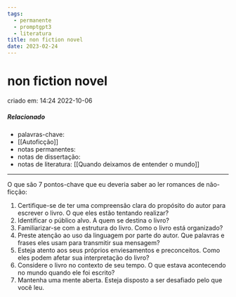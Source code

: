 ```yaml
---
tags:
  - permanente
  - promptgpt3
  - literatura
title: non fiction novel
date: 2023-02-24
---
```

# non fiction novel
criado em: 14:24 2022-10-06

##### Relacionado
- palavras-chave: 
- [[Autoficção]]
- notas permanentes: 
- notas de dissertação:
- notas de literatura: [[Quando deixamos de entender o mundo]]

---

O que são 7 pontos-chave que eu deveria saber ao ler romances de não-ficção: 

1. Certifique-se de ter uma compreensão clara do propósito do autor para escrever o livro. O que eles estão tentando realizar?
2. Identificar o público alvo. A quem se destina o livro?
3. Familiarizar-se com a estrutura do livro. Como o livro está organizado?
4. Preste atenção ao uso da linguagem por parte do autor. Que palavras e frases eles usam para transmitir sua mensagem?
5. Esteja atento aos seus próprios enviesamentos e preconceitos. Como eles podem afetar sua interpretação do livro?
6. Considere o livro no contexto de seu tempo. O que estava acontecendo no mundo quando ele foi escrito?
7. Mantenha uma mente aberta. Esteja disposto a ser desafiado pelo que você leu.
